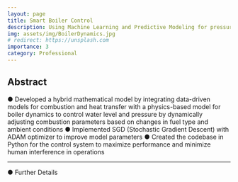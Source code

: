 ```yaml
---
layout: page
title: Smart Boiler Control
description: Using Machine Learning and Predictive Modeling for pressure and water-level control
img: assets/img/BoilerDynamics.jpg
# redirect: https://unsplash.com
importance: 3
category: Professional
---
```


## **Abstract**
● Developed a hybrid mathematical model by integrating data-driven models for
combustion and heat transfer with a physics-based model for boiler dynamics to
control water level and pressure by dynamically adjusting combustion parameters
based on changes in fuel type and ambient conditions
● Implemented SGD (Stochastic Gradient Descent) with ADAM optimizer to
improve model parameters
● Created the codebase in Python for the control system to maximize performance
and minimize human interference in operations


---

● Further Details